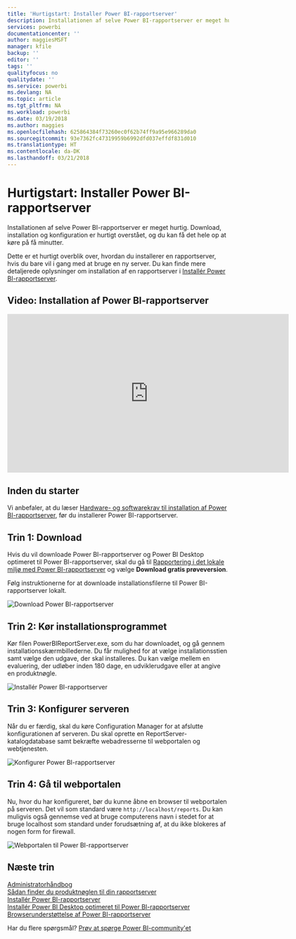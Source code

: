 ```yaml
---
title: 'Hurtigstart: Installer Power BI-rapportserver'
description: Installationen af selve Power BI-rapportserver er meget hurtig. Download, installation og konfiguration er hurtigt overstået, og du kan få det hele op at køre på få minutter.
services: powerbi
documentationcenter: ''
author: maggiesMSFT
manager: kfile
backup: ''
editor: ''
tags: ''
qualityfocus: no
qualitydate: ''
ms.service: powerbi
ms.devlang: NA
ms.topic: article
ms.tgt_pltfrm: NA
ms.workload: powerbi
ms.date: 03/19/2018
ms.author: maggies
ms.openlocfilehash: 625864384f73260ec0f62b74ff9a95e966289da0
ms.sourcegitcommit: 93e7362fc47319959b6992dfd037effdf831d010
ms.translationtype: HT
ms.contentlocale: da-DK
ms.lasthandoff: 03/21/2018
---
```

# <a name="quickstart-install-power-bi-report-server"></a>Hurtigstart: Installer Power BI-rapportserver
Installationen af selve Power BI-rapportserver er meget hurtig. Download, installation og konfiguration er hurtigt overstået, og du kan få det hele op at køre på få minutter.

Dette er et hurtigt overblik over, hvordan du installerer en rapportserver, hvis du bare vil i gang med at bruge en ny server. Du kan finde mere detaljerede oplysninger om installation af en rapportserver i [Installér Power BI-rapportserver](install-report-server.md).

## <a name="video-install-power-bi-report-server"></a>Video: Installation af Power BI-rapportserver

<iframe width="640" height="360" src="https://www.youtube.com/embed/zacaEb9A4F0?showinfo=0" frameborder="0" allowfullscreen></iframe>

## <a name="before-you-begin"></a>Inden du starter
Vi anbefaler, at du læser [Hardware- og softwarekrav til installation af Power BI-rapportserver](system-requirements.md), før du installerer Power BI-rapportserver.

## <a name="step-1-download"></a>Trin 1: Download

Hvis du vil downloade Power BI-rapportserver og Power BI Desktop optimeret til Power BI-rapportserver, skal du gå til [Rapportering i det lokale miljø med Power BI-rapportserver](https://powerbi.microsoft.com/report-server/) og vælge **Download gratis prøveversion**.

Følg instruktionerne for at downloade installationsfilerne til Power BI-rapportserver lokalt. 

![Download Power BI-rapportserver](media/quickstart-install-report-server/download-pbireportserver.png)

## <a name="step-2-run-installer"></a>Trin 2: Kør installationsprogrammet
Kør filen PowerBIReportServer.exe, som du har downloadet, og gå gennem installationsskærmbillederne. Du får mulighed for at vælge installationsstien samt vælge den udgave, der skal installeres. Du kan vælge mellem en evaluering, der udløber inden 180 dage, en udviklerudgave eller at angive en produktnøgle.

![Installér Power BI-rapportserver](media/quickstart-install-report-server/pbireportserver-install.png)

## <a name="step-3-configure-the-server"></a>Trin 3: Konfigurer serveren
Når du er færdig, skal du køre Configuration Manager for at afslutte konfigurationen af serveren. Du skal oprette en ReportServer-katalogdatabase samt bekræfte webadresserne til webportalen og webtjenesten.

![Konfigurer Power BI-rapportserver](media/quickstart-install-report-server/pbireportserver-configure.png)

## <a name="step-4-browse-to-web-portal"></a>Trin 4: Gå til webportalen
Nu, hvor du har konfigureret, bør du kunne åbne en browser til webportalen på serveren. Det vil som standard være `http://localhost/reports`. Du kan muligvis også gennemse ved at bruge computerens navn i stedet for at bruge localhost som standard under forudsætning af, at du ikke blokeres af nogen form for firewall.

![Webportalen til Power BI-rapportserver](media/quickstart-install-report-server/web-portal.png)

## <a name="next-steps"></a>Næste trin
[Administratorhåndbog](admin-handbook-overview.md)  
[Sådan finder du produktnøglen til din rapportserver](find-product-key.md)  
[Installér Power BI-rapportserver](install-report-server.md)  
[Installér Power BI Desktop optimeret til Power BI-rapportserver](install-powerbi-desktop.md)  
[Browserunderstøttelse af Power BI-rapportserver](browser-support.md)

Har du flere spørgsmål? [Prøv at spørge Power BI-community'et](https://community.powerbi.com/)

